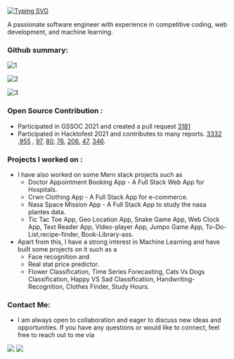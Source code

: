 [![Typing SVG](https://readme-typing-svg.demolab.com?font=Fira+Code&pause=1500&color=F7070A&background=191BFF00&vCenter=true&width=435&lines=+Hi+there!+I'm+Anurag+Dwivedi%2C+)](https://git.io/typing-svg)

A passionate software engineer with experience in competitive coding, web development, and machine learning.</h2>

### Github summary:

![1](https://github-readme-streak-stats.herokuapp.com/?user=anuragdw710) 

![2](https://github-readme-stats-sigma-five.vercel.app/api?username=anuragdw710&show_icons=true&theme=maroongold)

![3](https://github-readme-stats-sigma-five.vercel.app/api/top-langs/?username=anuragdw710&layout=compact)


### Open Source Contribution :

* Participated in GSSOC 2021 and created a pull request [3181](https://github.com/girlscript/winter-of-contributing/pull/3181)
* Participated in Hacktofest 2021 and contributes to many reports. [3332](https://github.com/jina-ai/jina/pull/3332) ,[955](https://github.com/twowaits/make-pull-request/pull/955) , [97](https://github.com/SarthakKeshari/CPP-Questions-and-Solutions/pull/97), [80](https://github.com/SarthakKeshari/CPP-Questions-and-Solutions/issues/80), [76](https://github.com/sachuverma/DataStructures-Algorithms/pull/76), [206](https://github.com/aropan/clist/issues/206), [47](https://github.com/meooow25/carrot/issues/47), [346](https://github.com/AllAlgorithms/cpp/pull/346).


### Projects I worked on :

* I have also worked on some Mern stack projects such as
  * Doctor Appointment Booking App - A Full Stack Web App for Hospitals. 
  * Crwn Clothing App -  A Full Stack App for e-commerce. 
  * Nasa Space Mission App - A Full Stack App to study the nasa plantes data.
  * Tic Tac Toe App, Geo Location App, Snake Game App, Web Clock App, Text Reader App, Video-player App, Jumpo Game App, To-Do-List,recipe-finder, Book-Library-ass. 
* Apart from this, I have a strong interest in Machine Learning and have built some projects on it such as a 
  * Face recognition and
  *  Real stat price predictor.  
  *  Flower Classification, Time Series Forecasting, Cats Vs Dogs Classification, Happy VS Sad Classification, Handwriting-Recognition, Clothes Finder, Study Hours.


 ### Contact Me:
 * I am always open to collaboration and eager to discuss new ideas and opportunities. If you have any questions or would like to connect, feel free to reach out to me via
 
[![](https://img.shields.io/badge/LinkedIn-0077B5?style=for-the-badge&logo=linkedin&logoColor=white)](https://www.linkedin.com/in/anuragdwivedi45/)
[![](https://img.shields.io/badge/Twitter-1DA1F2?style=for-the-badge&logo=twitter&logoColor=white)](https://twitter.com/Anuragdwivedi45)


<!---
##  Currently :

- 🔭 I’m currently working on ...
- 🌱 I’m currently learning ...
- 👯 I’m looking to collaborate on ...
- 🤔 I’m looking for help with ...
- 💬 Ask me about ...
- 📫 How to reach me: ...
- 😄 Pronouns: ...
- ⚡ Fun fact: ...
-->
